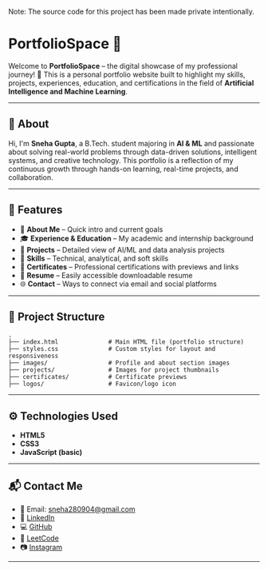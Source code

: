 Note: The source code for this project has been made private intentionally.
# PortfolioSpace 🎨

Welcome to **PortfolioSpace** – the digital showcase of my professional journey! 🚀
This is a personal portfolio website built to highlight my skills, projects, experiences, education, and certifications in the field of **Artificial Intelligence and Machine Learning**.

---

## 🌟 About

Hi, I'm **Sneha Gupta**, a B.Tech. student majoring in **AI & ML** and passionate about solving real-world problems through data-driven solutions, intelligent systems, and creative technology. This portfolio is a reflection of my continuous growth through hands-on learning, real-time projects, and collaboration.

---

## 🧭 Features

* 📌 **About Me** – Quick intro and current goals
* 🎓 **Experience & Education** – My academic and internship background
* 🧠 **Projects** – Detailed view of AI/ML and data analysis projects
* 🧰 **Skills** – Technical, analytical, and soft skills
* 📜 **Certificates** – Professional certifications with previews and links
* 📄 **Resume** – Easily accessible downloadable resume
* 🌐 **Contact** – Ways to connect via email and social platforms

---

## 📁 Project Structure

```
.
├── index.html              # Main HTML file (portfolio structure)
├── styles.css              # Custom styles for layout and responsiveness
├── images/                 # Profile and about section images
├── projects/               # Images for project thumbnails
├── certificates/           # Certificate previews
├── logos/                  # Favicon/logo icon
```

---

## ⚙️ Technologies Used

* **HTML5**
* **CSS3**
* **JavaScript (basic)**

---

## 📬 Contact Me

* 📧 Email: [sneha280904@gmail.com](mailto:sneha280904@gmail.com)
* 💼 [LinkedIn](https://www.linkedin.com/in/sneha-gupta-a78839261)
* 💻 [GitHub](https://github.com/sneha280904)
* 🧠 [LeetCode](https://leetcode.com/u/sneha_04/)
* 📷 [Instagram](https://www.instagram.com/snehagupta_._)

---
